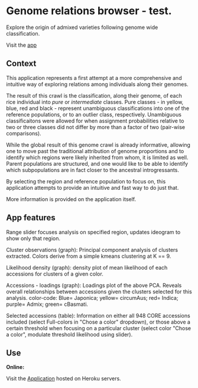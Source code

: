 # Genome relations browser - test.

Explore the origin of admixed varieties following genome wide classification.

Visit the [app](https://ideogram.herokuapp.com/)

## Context

This application represents a first attempt at a more comprehensive and intuitive way of exploring relations among
individuals along their genomes.

The result of this crawl is the classification, along their genome, of each rice individual into *pure* or
*intermediate* classes. Pure classes - in yellow, blue, red and black - represent unambiguous classifications
into one of the reference populations, or to an outlier class, respectively.
Unambiguous classificaitons were allowed for when assignment probabilities relative to two or three classes
did not differ by more than a factor of two (pair-wise comparisons).

While the global result of this genome crawl is already informative, allowing one to move past the
traditional attribution of genome proportions and to identify which regions were likely inherited from whom, it is limited as well. Parent populations are structured, and one would
like to be able to identify which subpopulations are in fact closer to the ancestral introgressants.

By selecting the region and reference population to focus on, this application attempts to provide an
intuitive and fast way to do just that.

More information is provided on the application itself.

## App features
Range slider focuses analysis on specified region, updates ideogram to show only that region.

Cluster observations (graph): Principal component analysis of clusters extracted. Colors derive from a simple kmeans clustering at K == 9.

Likelihood density (graph): density plot of mean likelihood of each accessions for clusters of a given color.

Accessions - loadings (graph): Loadings plot of the above PCA. Reveals overall relationships between accessions given the clusters selected for this analysis. color-code: Blue= Japonica; yellow= circumAus; red= Indica; purple= Admix; green= cBasmati.

Selected accessions (table): Information on either all 948 CORE accessions included (select Full-colors in "Chose a color" dropdown), or those above a certain threshold when focusing on a particular cluster (select color "Chose a color", modulate threshold likelihood using slider).

## Use
**Online:**

Visit the [Application](https://ideogram.herokuapp.com/) hosted on Heroku servers.

